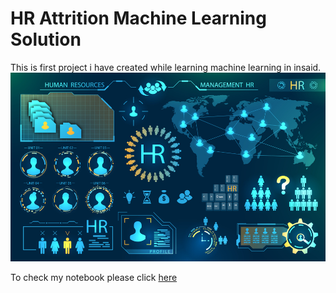 # HR Attrition Machine Learning Solution

This is first project i have created while learning machine learning in insaid.
![enter image description here](https://raw.githubusercontent.com/srinivasd7002/hr-employee-attrition/main/hr-analytics-10.jpg)

To check my notebook please click [here](https://github.com/srinivasd7002/hr-employee-attrition/blob/main/hr-analytics-10.jpg)

